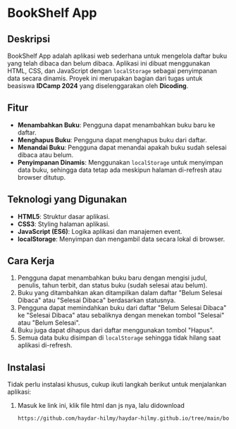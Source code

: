 # BookShelf App

## Deskripsi
BookShelf App adalah aplikasi web sederhana untuk mengelola daftar buku yang telah dibaca dan belum dibaca. Aplikasi ini dibuat menggunakan HTML, CSS, dan JavaScript dengan `localStorage` sebagai penyimpanan data secara dinamis. Proyek ini merupakan bagian dari tugas untuk beasiswa **IDCamp 2024** yang diselenggarakan oleh **Dicoding**.

## Fitur
- **Menambahkan Buku**: Pengguna dapat menambahkan buku baru ke daftar.
- **Menghapus Buku**: Pengguna dapat menghapus buku dari daftar.
- **Menandai Buku**: Pengguna dapat menandai apakah buku sudah selesai dibaca atau belum.
- **Penyimpanan Dinamis**: Menggunakan `localStorage` untuk menyimpan data buku, sehingga data tetap ada meskipun halaman di-refresh atau browser ditutup.

## Teknologi yang Digunakan
- **HTML5**: Struktur dasar aplikasi.
- **CSS3**: Styling halaman aplikasi.
- **JavaScript (ES6)**: Logika aplikasi dan manajemen event.
- **localStorage**: Menyimpan dan mengambil data secara lokal di browser.

## Cara Kerja
1. Pengguna dapat menambahkan buku baru dengan mengisi judul, penulis, tahun terbit, dan status buku (sudah selesai atau belum).
2. Buku yang ditambahkan akan ditampilkan dalam daftar "Belum Selesai Dibaca" atau "Selesai Dibaca" berdasarkan statusnya.
3. Pengguna dapat memindahkan buku dari daftar "Belum Selesai Dibaca" ke "Selesai Dibaca" atau sebaliknya dengan menekan tombol "Selesai" atau "Belum Selesai".
4. Buku juga dapat dihapus dari daftar menggunakan tombol "Hapus".
5. Semua data buku disimpan di `localStorage` sehingga tidak hilang saat aplikasi di-refresh.

## Instalasi
Tidak perlu instalasi khusus, cukup ikuti langkah berikut untuk menjalankan aplikasi:
1. Masuk ke link ini, klik file html dan js nya, lalu didownload
   ```bash
   https://github.com/haydar-hilmy/haydar-hilmy.github.io/tree/main/bookshelf
